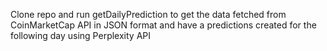 Clone repo and run getDailyPrediction to get the data fetched from CoinMarketCap API in JSON format and have a predictions created for the following day using Perplexity API
